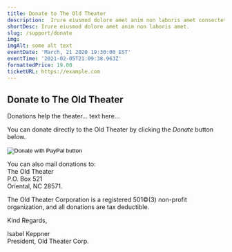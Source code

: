 ```yaml
---
title: Donate to The Old Theater
description:  Irure eiusmod dolore amet anim non laboris amet consectetur quis laboris consectetur. Ad dolore et pariatur ad sit ex officia ipsum proident adipisicing pariatur culpa duis. Irure nulla excepteur nulla dolore quis reprehenderit elit aliqua dolor voluptate anim do elit cupidatat.
shortDesc: Irure eiusmod dolore amet anim non laboris amet.
slug: /support/donate
img: 
imgAlt: some alt text
eventDate: 'March, 21 2020 19:30:00 EST'
eventTime: '2021-02-05T21:09:38.963Z'
formattedPrice: 19.00
ticketURL: https://example.com
---
```


## Donate to The Old Theater

Donations help the theater... text here...

You can donate directly to the Old Theater by clicking the *Donate* button below. 

<div class="text-center">
  <form action="https://www.paypal.com/cgi-bin/webscr" method="post" target="_top">
    <input type="hidden" name="cmd" value="_donations">
    <input type="hidden" name="business" value="PBWPVV6Y5N84C">
    <input type="hidden" name="currency_code" value="USD">
    <input  class="h-24" type="image" src="https://old-theater-pics.netlify.app/img/paypal-button.jpg" name="submit" title="PayPal - The safer, easier way to pay online!" alt="Donate with PayPal button" border="0">
    <img alt="" src="https://www.paypal.com/en_US/i/scr/pixel.gif" width="1" height="1" border="0">
  </form>
</div>


You can also mail donations to:  
The Old Theater   
P.O. Box 521   
Oriental, NC 28571.   

The Old Theater Corporation is a registered 501©(3) non-profit organization, and all donations are tax deductible.

Kind Regards,

Isabel Keppner  
President, Old Theater Corp.

